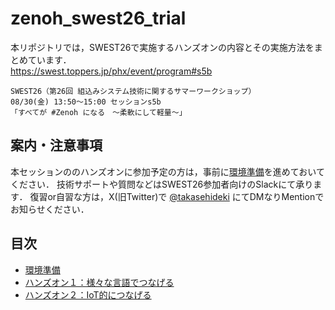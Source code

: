 # zenoh_swest26_trial

本リポジトリでは，SWEST26で実施するハンズオンの内容とその実施方法をまとめています．  
https://swest.toppers.jp/phx/event/program#s5b
  
```
SWEST26（第26回 組込みシステム技術に関するサマーワークショップ）
08/30(金) 13:50〜15:00 セッションs5b
「すべてが #Zenoh になる　〜柔軟にして軽量〜」 
```

## 案内・注意事項

本セッションののハンズオンに参加予定の方は，事前に[環境準備](/docs/00preliminary.md)を進めておいてください．
技術サポートや質問などはSWEST26参加者向けのSlackにて承ります．
復習or自習な方は，X(旧Twitter)で [@takasehideki](https://twitter.com/takasehideki) にてDMなりMentionでお知らせください．

## 目次

- [環境準備](/docs/00preliminary.md)
- [ハンズオン１：様々な言語でつなげる](/docs/1lang.md)
- [ハンズオン２：IoT的につなげる](/docs/2iot.md)
